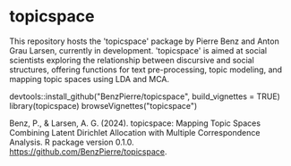 # topicspace
This repository hosts the 'topicspace' package by Pierre Benz and Anton Grau Larsen, currently in development. 'topicspace' is aimed at social scientists exploring the relationship between discursive and social structures, offering functions for text pre-processing, topic modeling, and mapping topic spaces using LDA and MCA.

devtools::install_github("BenzPierre/topicspace", build_vignettes = TRUE)
library(topicspace)
browseVignettes("topicspace")
 
Benz, P., & Larsen, A. G. (2024). topicspace: Mapping Topic Spaces Combining Latent Dirichlet Allocation with Multiple Correspondence Analysis. R package version 0.1.0. https://github.com/BenzPierre/topicspace.
